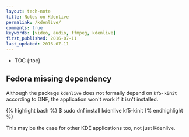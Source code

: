 ```yaml
---
layout: tech-note
title: Notes on Kdenlive
permalink: /kdenlive/
comments: true
keywords: [video, audio, ffmpeg, kdenlive]
first_published: 2016-07-11
last_updated: 2016-07-11
---
```


* TOC
{:toc}

## Fedora missing dependency

Although the package `kdenlive` does not formally depend on `kf5-kinit`
according to DNF, the application won't work if it isn't installed.

{% highlight bash %}
$ sudo dnf install kdenlive kf5-kinit
{% endhighlight %}

This may be the case for other KDE applications too, not just Kdenlive.
